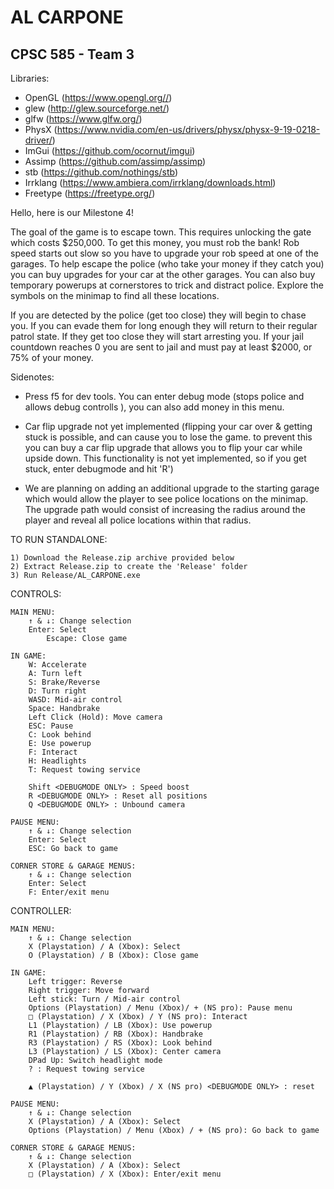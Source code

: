 # AL CARPONE
## CPSC 585 - Team 3


Libraries:
- OpenGL (https://www.opengl.org//)
- glew (http://glew.sourceforge.net/)
- glfw (https://www.glfw.org/)
- PhysX (https://www.nvidia.com/en-us/drivers/physx/physx-9-19-0218-driver/)
- ImGui (https://github.com/ocornut/imgui)
- Assimp (https://github.com/assimp/assimp)
- stb (https://github.com/nothings/stb)
- Irrklang (https://www.ambiera.com/irrklang/downloads.html)
- Freetype (https://freetype.org/)

Hello, here is our Milestone 4!

The goal of the game is to escape town. This requires unlocking the gate which costs $250,000. To get this money, you must rob the bank! Rob speed starts out slow so you have to upgrade your rob speed at one of the garages. To help escape the police (who take your money if they catch you) you can buy upgrades for your car at the other garages. You can also buy temporary powerups at cornerstores to trick and distract police. Explore the symbols on the minimap to find all these locations. 


If you are detected by the police (get too close) they will begin to chase you. If you can evade them for long enough they will return to their regular patrol state. If they get too close they will start arresting you. If your jail countdown reaches 0 you are sent to jail and must pay at least $2000, or 75% of your money.

Sidenotes: 
-	Press f5 for dev tools. You can enter debug mode (stops police and allows debug controlls <see Controls>), you can also add money in this menu.

-	Car flip upgrade not yet implemented (flipping your car over & getting stuck is possible, and can cause you to lose the game. to prevent this you can
	buy a car flip upgrade that allows you to flip your car while upside down. This functionality is not yet implemented, so if you get stuck, enter debugmode 
	and hit 'R')

- 	We are planning on adding an additional upgrade to the starting garage which would allow the player to see police locations on the minimap. The upgrade path 
	would consist of increasing the radius around the player and reveal all police locations within that radius.


TO RUN STANDALONE:

	1) Download the Release.zip archive provided below
	2) Extract Release.zip to create the 'Release' folder
	3) Run Release/AL_CARPONE.exe
	
CONTROLS:

	MAIN MENU:
		↑ & ↓: Change selection
		Enter: Select
	        Escape: Close game

	IN GAME:
		W: Accelerate
		A: Turn left
		S: Brake/Reverse
		D: Turn right
		WASD: Mid-air control
		Space: Handbrake
		Left Click (Hold): Move camera
		ESC: Pause
		C: Look behind
		E: Use powerup
		F: Interact
		H: Headlights
		T: Request towing service 
	
		Shift <DEBUGMODE ONLY> : Speed boost
		R <DEBUGMODE ONLY> : Reset all positions
		Q <DEBUGMODE ONLY> : Unbound camera
		
	PAUSE MENU:
		↑ & ↓: Change selection
		Enter: Select
		ESC: Go back to game
	
	CORNER STORE & GARAGE MENUS:
		↑ & ↓: Change selection
		Enter: Select
		F: Enter/exit menu 

CONTROLLER:

	MAIN MENU:
		↑ & ↓: Change selection
		X (Playstation) / A (Xbox): Select 
		O (Playstation) / B (Xbox): Close game
	
	IN GAME:
		Left trigger: Reverse
		Right trigger: Move forward
		Left stick: Turn / Mid-air control
		Options (Playstation) / Menu (Xbox)/ + (NS pro): Pause menu
		□ (Playstation) / X (Xbox) / Y (NS pro): Interact
		L1 (Playstation) / LB (Xbox): Use powerup
		R1 (Playstation) / RB (Xbox): Handbrake
		R3 (Playstation) / RS (Xbox): Look behind
		L3 (Playstation) / LS (Xbox): Center camera
		DPad Up: Switch headlight mode
		? : Request towing service
	
		▲ (Playstation) / Y (Xbox) / X (NS pro) <DEBUGMODE ONLY> : reset
	
	PAUSE MENU:
		↑ & ↓: Change selection
		X (Playstation) / A (Xbox): Select
		Options (Playstation) / Menu (Xbox) / + (NS pro): Go back to game
	
	CORNER STORE & GARAGE MENUS:
		↑ & ↓: Change selection
		X (Playstation) / A (Xbox): Select
		□ (Playstation) / X (Xbox): Enter/exit menu
		
	

